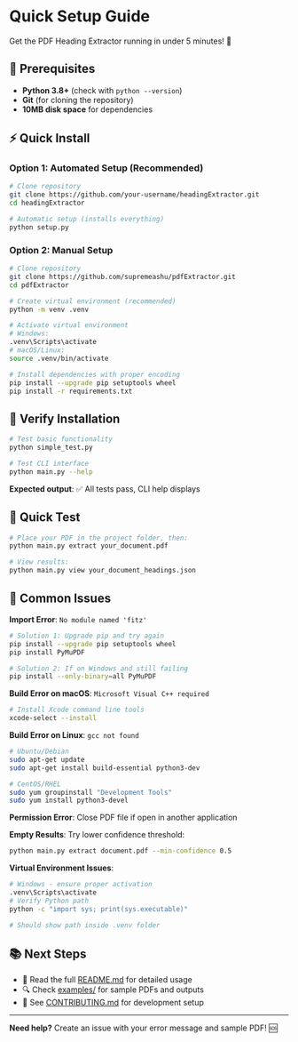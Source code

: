 # Quick Setup Guide

Get the PDF Heading Extractor running in under 5 minutes! 🚀

## 🔧 Prerequisites

- **Python 3.8+** (check with `python --version`)
- **Git** (for cloning the repository)
- **10MB disk space** for dependencies

## ⚡ Quick Install

### Option 1: Automated Setup (Recommended)

```bash
# Clone repository
git clone https://github.com/your-username/headingExtractor.git
cd headingExtractor

# Automatic setup (installs everything)
python setup.py
```

### Option 2: Manual Setup

```bash
# Clone repository
git clone https://github.com/supremeashu/pdfExtractor.git
cd pdfExtractor

# Create virtual environment (recommended)
python -m venv .venv

# Activate virtual environment
# Windows:
.venv\Scripts\activate
# macOS/Linux:
source .venv/bin/activate

# Install dependencies with proper encoding
pip install --upgrade pip setuptools wheel
pip install -r requirements.txt
```

## 🧪 Verify Installation

```bash
# Test basic functionality
python simple_test.py

# Test CLI interface
python main.py --help
```

**Expected output**: ✅ All tests pass, CLI help displays

## 🎯 Quick Test

```bash
# Place your PDF in the project folder, then:
python main.py extract your_document.pdf

# View results:
python main.py view your_document_headings.json
```

## 🚨 Common Issues

**Import Error**: `No module named 'fitz'`

```bash
# Solution 1: Upgrade pip and try again
pip install --upgrade pip setuptools wheel
pip install PyMuPDF

# Solution 2: If on Windows and still failing
pip install --only-binary=all PyMuPDF
```

**Build Error on macOS**: `Microsoft Visual C++ required`

```bash
# Install Xcode command line tools
xcode-select --install
```

**Build Error on Linux**: `gcc not found`

```bash
# Ubuntu/Debian
sudo apt-get update
sudo apt-get install build-essential python3-dev

# CentOS/RHEL
sudo yum groupinstall "Development Tools"
sudo yum install python3-devel
```

**Permission Error**: Close PDF file if open in another application

**Empty Results**: Try lower confidence threshold:

```bash
python main.py extract document.pdf --min-confidence 0.5
```

**Virtual Environment Issues**:

```bash
# Windows - ensure proper activation
.venv\Scripts\activate
# Verify Python path
python -c "import sys; print(sys.executable)"

# Should show path inside .venv folder
```

## 📚 Next Steps

- 📖 Read the full [README.md](README.md) for detailed usage
- 🔍 Check [examples/](examples/) for sample PDFs and outputs
- 🤝 See [CONTRIBUTING.md](CONTRIBUTING.md) for development setup

---

**Need help?** Create an issue with your error message and sample PDF! 🆘
